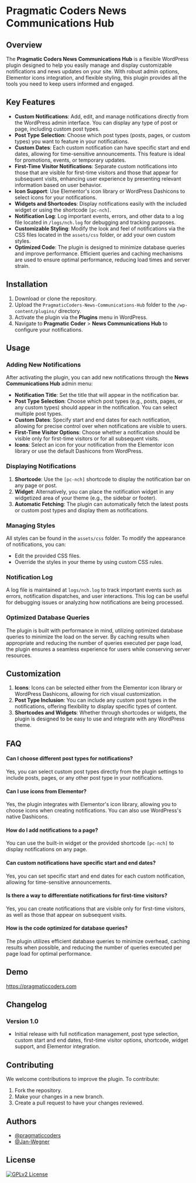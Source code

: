 # Pragmatic Coders News Communications Hub

## Overview
The **Pragmatic Coders News Communications Hub** is a flexible WordPress plugin designed to help you easily manage and display customizable notifications and news updates on your site. With robust admin options, Elementor icons integration, and flexible styling, this plugin provides all the tools you need to keep users informed and engaged.

## Key Features
- **Custom Notifications**: Add, edit, and manage notifications directly from the WordPress admin interface. You can display any type of post or page, including custom post types.
- **Post Type Selection**: Choose which post types (posts, pages, or custom types) you want to feature in your notifications.
- **Custom Dates**: Each custom notification can have specific start and end dates, allowing for time-sensitive announcements. This feature is ideal for promotions, events, or temporary updates.
- **First-Time Visitor Notifications**: Separate custom notifications into those that are visible for first-time visitors and those that appear for subsequent visits, enhancing user experience by presenting relevant information based on user behavior.
- **Icon Support**: Use Elementor's icon library or WordPress Dashicons to select icons for your notifications.
- **Widgets and Shortcodes**: Display notifications easily with the included widget or using the shortcode `[pc-nch]`.
- **Notification Log**: Log important events, errors, and other data to a log file located in `/logs/nch.log` for debugging and tracking purposes.
- **Customizable Styling**: Modify the look and feel of notifications via the CSS files located in the `assets/css` folder, or add your own custom styles.
- **Optimized Code**: The plugin is designed to minimize database queries and improve performance. Efficient queries and caching mechanisms are used to ensure optimal performance, reducing load times and server strain.

## Installation
1. Download or clone the repository.
2. Upload the `PragmaticCoders-News-Communications-Hub` folder to the `/wp-content/plugins/` directory.
3. Activate the plugin via the **Plugins** menu in WordPress.
4. Navigate to **Pragmatic Coder** > **News Communications Hub** to configure your notifications.

## Usage
### Adding New Notifications
After activating the plugin, you can add new notifications through the **News Communications Hub** admin menu:
- **Notification Title**: Set the title that will appear in the notification bar.
- **Post Type Selection**: Choose which post types (e.g., posts, pages, or any custom types) should appear in the notification. You can select multiple post types.
- **Custom Dates**: Specify start and end dates for each notification, allowing for precise control over when notifications are visible to users.
- **First-Time Visitor Options**: Choose whether a notification should be visible only for first-time visitors or for all subsequent visits.
- **Icons**: Select an icon for your notification from the Elementor icon library or use the default Dashicons from WordPress.

### Displaying Notifications
1. **Shortcode**: Use the `[pc-nch]` shortcode to display the notification bar on any page or post.
2. **Widget**: Alternatively, you can place the notification widget in any widgetized area of your theme (e.g., the sidebar or footer).
3. **Automatic Fetching**: The plugin can automatically fetch the latest posts or custom post types and display them as notifications.

### Managing Styles
All styles can be found in the `assets/css` folder. To modify the appearance of notifications, you can:
- Edit the provided CSS files.
- Override the styles in your theme by using custom CSS rules.

### Notification Log
A log file is maintained at `logs/nch.log` to track important events such as errors, notification dispatches, and user interactions. This log can be useful for debugging issues or analyzing how notifications are being processed.

### Optimized Database Queries
The plugin is built with performance in mind, utilizing optimized database queries to minimize the load on the server. By caching results when appropriate and reducing the number of queries executed per page load, the plugin ensures a seamless experience for users while conserving server resources.

## Customization
1. **Icons**: Icons can be selected either from the Elementor icon library or WordPress Dashicons, allowing for rich visual customization.
2. **Post Type Inclusion**: You can include any custom post types in the notifications, offering flexibility to display specific types of content.
3. **Shortcodes and Widgets**: Whether through shortcodes or widgets, the plugin is designed to be easy to use and integrate with any WordPress theme.

## FAQ

#### Can I choose different post types for notifications?
Yes, you can select custom post types directly from the plugin settings to include posts, pages, or any other post type in your notifications.

#### Can I use icons from Elementor?
Yes, the plugin integrates with Elementor's icon library, allowing you to choose icons when creating notifications. You can also use WordPress's native Dashicons.

#### How do I add notifications to a page?
You can use the built-in widget or the provided shortcode `[pc-nch]` to display notifications on any page.

#### Can custom notifications have specific start and end dates?
Yes, you can set specific start and end dates for each custom notification, allowing for time-sensitive announcements.

#### Is there a way to differentiate notifications for first-time visitors?
Yes, you can create notifications that are visible only for first-time visitors, as well as those that appear on subsequent visits.

#### How is the code optimized for database queries?
The plugin utilizes efficient database queries to minimize overhead, caching results when possible, and reducing the number of queries executed per page load for optimal performance.


## Demo

https://pragmaticcoders.com


## Changelog

### Version 1.0
- Initial release with full notification management, post type selection, custom start and end dates, first-time visitor options, shortcode, widget support, and Elementor integration.

## Contributing
We welcome contributions to improve the plugin. To contribute:
1. Fork the repository.
2. Make your changes in a new branch.
3. Create a pull request to have your changes reviewed.

## Authors
- [@pragmaticcoders](https://www.github.com/pragmaticcoders)
- [@Jan-Wegner](https://www.github.com/jan-wegner)

## License

[![GPLv2 License](https://img.shields.io/badge/License-GPL%20v2-yellow.svg)](https://opensource.org/licenses/)

